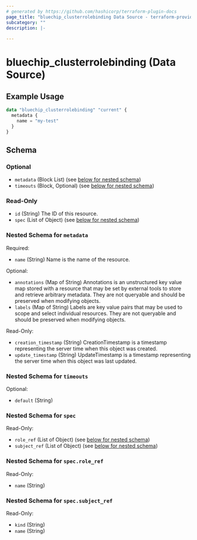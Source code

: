 ```yaml
---
# generated by https://github.com/hashicorp/terraform-plugin-docs
page_title: "bluechip_clusterrolebinding Data Source - terraform-provider-bluechip"
subcategory: ""
description: |-
  
---
```


# bluechip_clusterrolebinding (Data Source)



## Example Usage

```terraform
data "bluechip_clusterrolebinding" "current" {
  metadata {
    name = "my-test"
  }
}
```

<!-- schema generated by tfplugindocs -->
## Schema

### Optional

- `metadata` (Block List) (see [below for nested schema](#nestedblock--metadata))
- `timeouts` (Block, Optional) (see [below for nested schema](#nestedblock--timeouts))

### Read-Only

- `id` (String) The ID of this resource.
- `spec` (List of Object) (see [below for nested schema](#nestedatt--spec))

<a id="nestedblock--metadata"></a>
### Nested Schema for `metadata`

Required:

- `name` (String) Name is the name of the resource.

Optional:

- `annotations` (Map of String) Annotations is an unstructured key value map stored with a resource that may be set by external tools to store and retrieve arbitrary metadata. They are not queryable and should be preserved when modifying objects.
- `labels` (Map of String) Labels are key value pairs that may be used to scope and select individual resources. They are not queryable and should be preserved when modifying objects.

Read-Only:

- `creation_timestamp` (String) CreationTimestamp is a timestamp representing the server time when this object was created.
- `update_timestamp` (String) UpdateTimestamp is a timestamp representing the server time when this object was last updated.


<a id="nestedblock--timeouts"></a>
### Nested Schema for `timeouts`

Optional:

- `default` (String)


<a id="nestedatt--spec"></a>
### Nested Schema for `spec`

Read-Only:

- `role_ref` (List of Object) (see [below for nested schema](#nestedobjatt--spec--role_ref))
- `subject_ref` (List of Object) (see [below for nested schema](#nestedobjatt--spec--subject_ref))

<a id="nestedobjatt--spec--role_ref"></a>
### Nested Schema for `spec.role_ref`

Read-Only:

- `name` (String)


<a id="nestedobjatt--spec--subject_ref"></a>
### Nested Schema for `spec.subject_ref`

Read-Only:

- `kind` (String)
- `name` (String)
